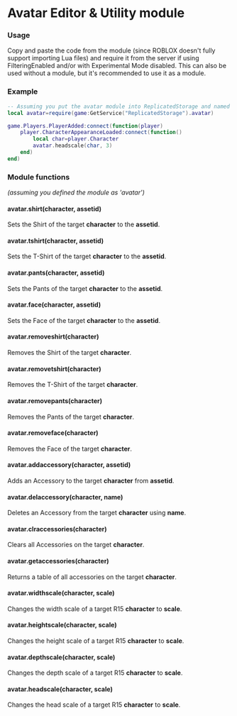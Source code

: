 # Avatar Editor & Utility module

### Usage
Copy and paste the code from the module (since ROBLOX doesn't fully support importing Lua files) and require it from the server if using FilteringEnabled and/or with Experimental Mode disabled. This can also be used without a module, but it's recommended to use it as a module.

### Example
```Lua
-- Assuming you put the avatar module into ReplicatedStorage and named it 'avatar',
local avatar=require(game:GetService("ReplicatedStorage").avatar)

game.Players.PlayerAdded:connect(function(player)
	player.CharacterAppearanceLoaded:connect(function()
		local char=player.Character
		avatar.headscale(char, 3)
	end)
end)
```

### Module functions
_(assuming you defined the module as 'avatar')_

#### avatar.shirt(character, assetid)
Sets the Shirt of the target  **character** to the **assetid**.

#### avatar.tshirt(character, assetid)
Sets the T-Shirt of the target  **character** to the **assetid**.

#### avatar.pants(character, assetid)
Sets the Pants of the target  **character** to the **assetid**.

#### avatar.face(character, assetid)
Sets the Face of the target  **character** to the **assetid**.

#### avatar.removeshirt(character)
Removes the Shirt of the target **character**.

#### avatar.removetshirt(character)
Removes the T-Shirt of the target **character**.

#### avatar.removepants(character)
Removes the Pants of the target **character**.

#### avatar.removeface(character)
Removes the Face of the target **character**.

#### avatar.addaccessory(character, assetid)
Adds an Accessory to the target **character** from **assetid**.

#### avatar.delaccessory(character, name)
Deletes an Accessory from the target  **character** using **name**.

#### avatar.clraccessories(character)
Clears all Accessories on the target **character**.

#### avatar.getaccessories(character)
Returns a table of all accessories on the target **character**.

#### avatar.widthscale(character, scale)
Changes the width scale of a target R15 **character** to **scale**.

#### avatar.heightscale(character, scale)
Changes the height scale of a target R15 **character** to **scale**.

#### avatar.depthscale(character, scale)
Changes the depth scale of a target R15 **character** to **scale**.

#### avatar.headscale(character, scale)
Changes the head scale of a target R15 **character** to **scale**.
